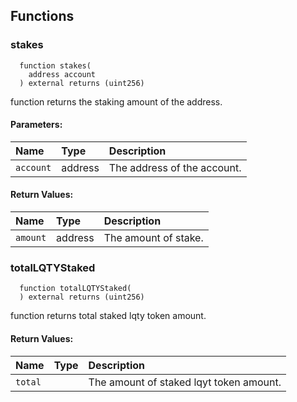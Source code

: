 


## Functions
### stakes
```solidity
  function stakes(
    address account
  ) external returns (uint256)
```
function returns the staking amount of the address.


#### Parameters:
| Name | Type | Description                                                          |
| :--- | :--- | :------------------------------------------------------------------- |
|`account` | address | The address of the account.

#### Return Values:
| Name                           | Type          | Description                                                                  |
| :----------------------------- | :------------ | :--------------------------------------------------------------------------- |
|`amount`| address | The amount of stake.
### totalLQTYStaked
```solidity
  function totalLQTYStaked(
  ) external returns (uint256)
```
function returns total staked lqty token amount.



#### Return Values:
| Name                           | Type          | Description                                                                  |
| :----------------------------- | :------------ | :--------------------------------------------------------------------------- |
|`total`|  | The amount of staked lqyt token amount.
